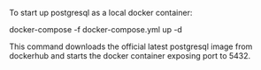 
To start up postgresql as a local docker container:

docker-compose -f docker-compose.yml up -d

This command downloads the official latest postgresql image from dockerhub and
starts the docker container exposing port to 5432.
